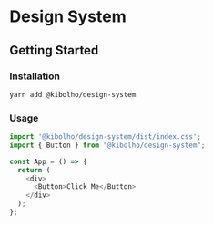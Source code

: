 # Design System

## Getting Started


### Installation

```bash
yarn add @kibolho/design-system
```

### Usage

```javascript
import '@kibolho/design-system/dist/index.css';
import { Button } from "@kibolho/design-system";

const App = () => {
  return (
    <div>
      <Button>Click Me</Button>
    </div>
  );
};
```

